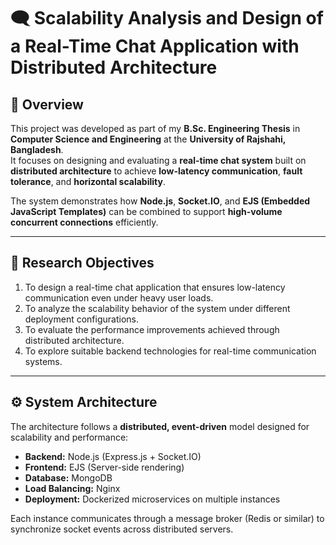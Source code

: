 # 🗨️ Scalability Analysis and Design of a Real-Time Chat Application with Distributed Architecture

## 📘 Overview
This project was developed as part of my **B.Sc. Engineering Thesis** in **Computer Science and Engineering** at the **University of Rajshahi, Bangladesh**.  
It focuses on designing and evaluating a **real-time chat system** built on **distributed architecture** to achieve **low-latency communication**, **fault tolerance**, and **horizontal scalability**.  

The system demonstrates how **Node.js**, **Socket.IO**, and **EJS (Embedded JavaScript Templates)** can be combined to support **high-volume concurrent connections** efficiently.

---

## 🎯 Research Objectives
1. To design a real-time chat application that ensures low-latency communication even under heavy user loads.  
2. To analyze the scalability behavior of the system under different deployment configurations.  
3. To evaluate the performance improvements achieved through distributed architecture.  
4. To explore suitable backend technologies for real-time communication systems.  

---

## ⚙️ System Architecture
The architecture follows a **distributed, event-driven** model designed for scalability and performance:

- **Backend:** Node.js (Express.js + Socket.IO)  
- **Frontend:** EJS (Server-side rendering)  
- **Database:** MongoDB  
- **Load Balancing:** Nginx  
- **Deployment:** Dockerized microservices on multiple instances  

Each instance communicates through a message broker (Redis or similar) to synchronize socket events across distributed servers.

